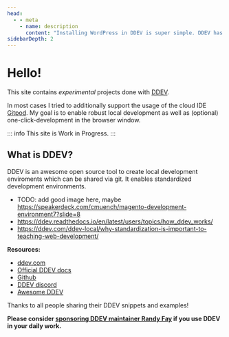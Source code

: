 ```yaml
---
head:
  - - meta
    - name: description
      content: "Installing WordPress in DDEV is super simple. DDEV has already built-in support for the WordPress Command Line Tools (WP-CLI),therefore you can just download WordPress and install it locally:"
sidebarDepth: 2
---
```


# Hello!

This site contains _experimental_ projects done with [DDEV](https://ddev.com/).

In most cases I tried to additionally support the usage of the cloud IDE [Gitpod](https://gitpod.io/). My goal is to enable robust local development as well as (optional) one-click-development in the browser window.

::: info
This site is Work in Progress.
:::

## What is DDEV?

DDEV is an awesome open source tool to create local development enviroments which can be shared via git. It enables standardized development environments.

- TODO: add good image here, maybe https://speakerdeck.com/cmuench/magento-development-environment7?slide=8
- https://ddev.readthedocs.io/en/latest/users/topics/how_ddev_works/
- https://ddev.com/ddev-local/why-standardization-is-important-to-teaching-web-development/

**Resources:**

- [ddev.com](https://ddev.com)
- [Official DDEV docs](https://ddev.readthedocs.io/en/stable/)
- [Github](https://github.com/drud/ddev)
- [DDEV discord](https://discord.gg/hCZFfAMc5k)
- [Awesome DDEV](https://github.com/drud/awesome-ddev)

Thanks to all people sharing their DDEV snippets and examples!

**Please consider [sponsoring DDEV maintainer Randy Fay](https://github.com/sponsors/rfay) if you use DDEV in your daily work.**
